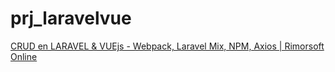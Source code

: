 # prj_laravelvue
[CRUD en LARAVEL &amp; VUEjs - Webpack, Laravel Mix, NPM, Axios | Rimorsoft Online](https://www.youtube.com/watch?v=5EKLN_1mNW8&list=PLhCiuvlix-rSduJ-vKGpPj5xxcmeLabXc)
